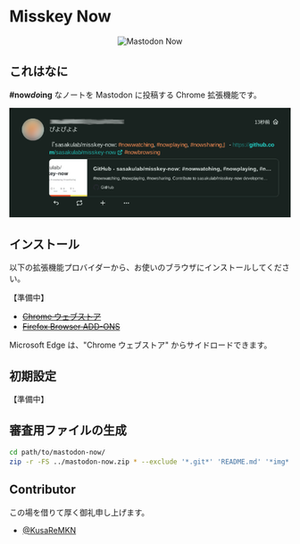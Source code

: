 # Misskey Now

<p align="center">
<img src="https://github.com/sasakulab/mastodon-now/raw/main/assets/96x96.png"
	alt="Mastodon Now" width="96" height="96" />
</p>

## これはなに

**\#now*do*ing** なノートを Mastodon に投稿する Chrome 拡張機能です。

![#nowdoing](/img/nowdoing.png)

## インストール

以下の拡張機能プロバイダーから、お使いのブラウザにインストールしてください。

【準備中】

- ~~[Chrome ウェブストア](https://chrome.google.com/webstore/detail/mastodon-now/gaanhijofgiahpbmjelcfhccepcgbekh)~~
- ~~[Firefox Browser ADD-ONS](https://addons.mozilla.org/ja/firefox/addon/mastodon-now/)~~

Microsoft Edge は、"Chrome ウェブストア" からサイドロードできます。

## 初期設定

【準備中】

## 審査用ファイルの生成

```sh
cd path/to/mastodon-now/
zip -r -FS ../mastodon-now.zip * --exclude '*.git*' 'README.md' '*img*'
```

## Contributor

この場を借りて厚く御礼申し上げます。

- [@KusaReMKN](https://kusaremkn.com/)
